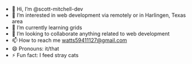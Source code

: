 - 👋 Hi, I’m @scott-mitchell-dev
- 👀 I’m interested in web development via remotely or in Harlingen, Texas area
- 🌱 I’m currently learning grids
- 💞️ I’m looking to collaborate anything related to web development
- 📫 How to reach me watts59411127@gmail.com
- 😄 Pronouns: it/that
- ⚡ Fun fact: I feed stray cats

<!---
scott-mitchell-dev/scott-mitchell-dev is a ✨ special ✨ repository because its `README.md` (this file) appears on your GitHub profile.
You can click the Preview link to take a look at your changes.
--->
